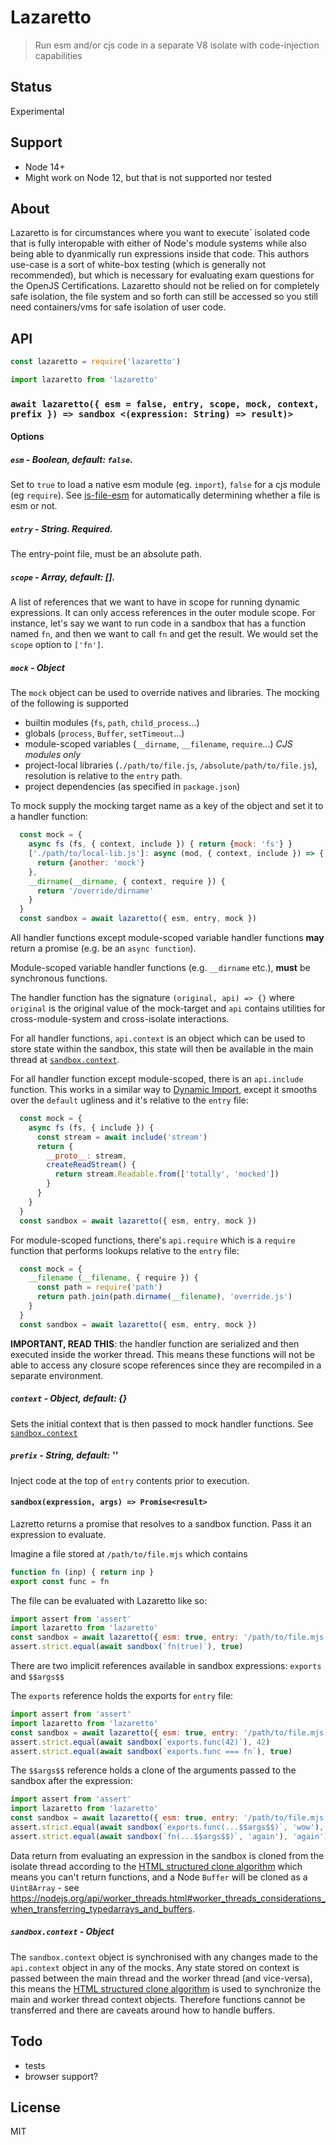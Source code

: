 # Lazaretto

> Run esm and/or cjs code in a separate V8 isolate with code-injection capabilities

## Status

Experimental

## Support

* Node 14+
* Might work on Node 12, but that is not supported nor tested

## About

Lazaretto is for circumstances where you want to execute` isolated code that is fully interopable with 
either of Node's module systems while also being able to dyanmically run expressions inside that code. 
This authors use-case is a sort of white-box testing (which is generally not recommended), but which is 
necessary for evaluating exam questions for the OpenJS Certifications. Lazaretto should not be relied on
for completely safe isolation, the file system and so forth can still be accessed so you still need 
containers/vms for safe isolation of user code.

## API

```js
const lazaretto = require('lazaretto')
```

```js
import lazaretto from 'lazaretto'
```

### `await lazaretto({ esm = false, entry, scope, mock, context, prefix }) => sandbox <(expression: String) => result)>`

#### Options

##### `esm` - Boolean, default: `false`. 

Set to `true` to load a native esm module (eg. `import`), `false` for a cjs module (eg `require`). See [is-file-esm](https://github.com/davidmarkclements/is-file-esm) for automatically determining whether a file is esm or not.

##### `entry` - String. Required. 

The entry-point file, must be an absolute path.


##### `scope` - Array, default: []. 

A list of references that we want to have in scope for running dynamic expressions. It can only access references in the outer module scope.
For instance, let's say we want to run code in a sandbox that has a function named `fn`, and then we want to call `fn` and get the result.
We would set the `scope` option to `['fn']`. 


##### `mock` - Object

The `mock` object can be used to override natives and libraries. The mocking of the following is supported

* builtin modules (`fs`, `path`, `child_process`...)
* globals (`process`, `Buffer`, `setTimeout`...)
* module-scoped variables (`__dirname`, `__filename`, `require`...) *CJS modules only*
* project-local libraries (`./path/to/file.js`, `/absolute/path/to/file.js`), resolution is relative to the `entry` path.
* project dependencies (as specified in `package.json`)

To mock supply the mocking target name as a key of the object and set it to a handler function: 

```js
  const mock = {
    async fs (fs, { context, include }) { return {mock: 'fs'} }
    ['./path/to/local-lib.js']: async (mod, { context, include }) => {
      return {another: 'mock'}
    },
    __dirname(__dirname, { context, require }) {
      return '/override/dirname'
    }
  }
  const sandbox = await lazaretto({ esm, entry, mock })
```

All handler functions except module-scoped variable handler functions **may** return a promise (e.g. be an `async function`). 

Module-scoped variable handler functions (e.g. `__dirname` etc.), **must** be synchronous functions. 

The handler function has the signature `(original, api) => {}` where `original` is the original value of the 
mock-target and `api` contains utilities for cross-module-system and cross-isolate interactions.

For all handler functions, `api.context` is an object which can be used to store state within the sandbox, 
this state will then be available in the main thread at [`sandbox.context`](#sandbox.context-object). 

For all handler function except module-scoped, there is an `api.include` function. This works in a similar
way to [Dynamic Import](https://wiki.developer.mozilla.org/en-US/docs/Web/JavaScript/Reference/Statements/import#Dynamic_Imports), 
except it smooths over the `default` ugliness and it's relative to the `entry` file:

```js
  const mock = {
    async fs (fs, { include }) {
      const stream = await include('stream')
      return {
        __proto__: stream,
        createReadStream() { 
          return stream.Readable.from(['totally', 'mocked'])
        }
      }
    }
  }
  const sandbox = await lazaretto({ esm, entry, mock })
```

For module-scoped functions, there's `api.require` which is a `require` function that performs lookups
relative to the `entry` file:

```js
  const mock = {
    __filename (__filename, { require }) {
      const path = require('path')
      return path.join(path.dirname(__filename), 'override.js')
    }
  }
  const sandbox = await lazaretto({ esm, entry, mock })
```

**IMPORTANT, READ THIS**: the handler function are serialized and then executed inside the worker thread. This means
these functions will not be able to access any closure scope references since they are recompiled in a separate environment.


##### `context` - Object, default: {}

Sets the initial context that is then passed to mock handler functions. See [`sandbox.context`](#sandbox.context-object)

##### `prefix` - String, default: ''

Inject code at the top of `entry` contents prior to execution.


#### `sandbox(expression, args) => Promise<result>`

Lazretto returns a promise that resolves to a sandbox function. Pass it an expression to evaluate. 

Imagine a file stored at `/path/to/file.mjs` which contains

```js
function fn (inp) { return inp }
export const func = fn
```

The file can be evaluated with Lazaretto like so:

```js
import assert from 'assert'
import lazaretto from 'lazaretto'
const sandbox = await lazaretto({ esm: true, entry: '/path/to/file.mjs', scope: ['fn'] })
assert.strict.equal(await sandbox(`fn(true)`), true)
```

There are two implicit references available in sandbox expressions: `exports` and `$$args$$`

The `exports` reference holds the exports for `entry` file:

```js
import assert from 'assert'
import lazaretto from 'lazaretto'
const sandbox = await lazaretto({ esm: true, entry: '/path/to/file.mjs', scope: ['fn'] })
assert.strict.equal(await sandbox(`exports.func(42)`), 42)
assert.strict.equal(await sandbox(`exports.func === fn`), true)
```

The `$$args$$` reference holds a clone of the arguments passed to the sandbox after the expression: 

```js
import assert from 'assert'
import lazaretto from 'lazaretto'
const sandbox = await lazaretto({ esm: true, entry: '/path/to/file.mjs', scope: ['fn'] })
assert.strict.equal(await sandbox(`exports.func(...$$args$$)`, 'wow'), 'wow')
assert.strict.equal(await sandbox(`fn(...$$args$$)`, 'again'), 'again')
```

Data return from evaluating an expression in the sandbox is cloned from the isolate thread according to the [HTML structured clone algorithm](https://developer.mozilla.org/en-US/docs/Web/API/Web_Workers_API/Structured_clone_algorithm) which means you can't return functions, and a Node `Buffer` will be cloned as a `Uint8Array` - see https://nodejs.org/api/worker_threads.html#worker_threads_considerations_when_transferring_typedarrays_and_buffers.

##### `sandbox.context` - Object

The `sandbox.context` object is synchronised with any changes made to the `api.context` object in any of the mocks.
Any state stored on context is passed between the main thread and the worker thread (and vice-versa), this means the
[HTML structured clone algorithm](https://developer.mozilla.org/en-US/docs/Web/API/Web_Workers_API/Structured_clone_algorithm) 
is used to synchronize the main and worker thread context objects. Therefore functions cannot be transferred and there
are caveats around how to handle buffers.


## Todo

* tests
* browser support?

## License

MIT

